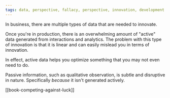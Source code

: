 ```yaml
---
tags: data, perspective, fallacy, perspective, innovation, development
---
```


In business, there are multiple types of data that are needed to innovate.

Once you're in production, there is an overwhelming amount of "active" data
generated from interactions and analytics. The problem with this type of
innovation is that it is linear and can easily mislead you in terms of
innovation.

In effect, active data helps you optimize something that you may not even need
to do.

Passive information, such as qualitative observation, is subtle and disruptive
in nature. Specifically _because_ it isn't generated actively.

[[book-competing-against-luck]]
